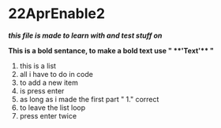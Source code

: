 # 22AprEnable2
_**this file is made to learn with and test stuff on**_

**This is a bold sentance, to make a bold text use " \*\*'Text'\*\* "**
 
 1. this is a list
 2. all i have to do in code
 3. to add a new item
 4. is press enter
 5. as long as i made the first part " 1." correct 
 6. to leave the list loop
 7. press enter twice

